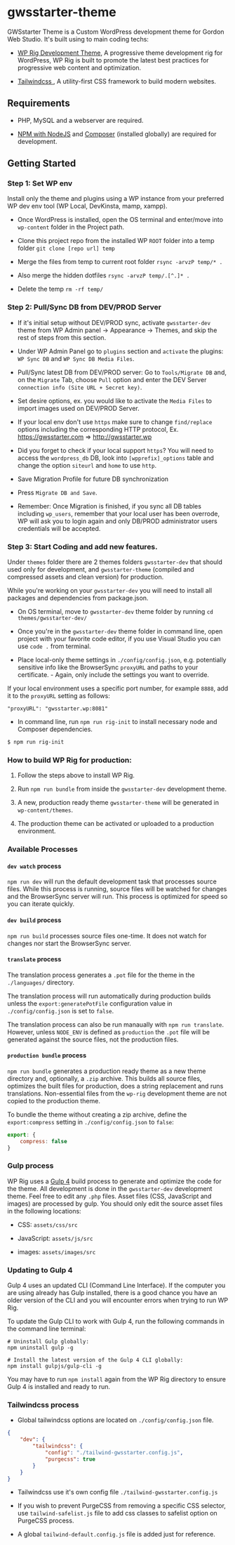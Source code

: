 # gwsstarter-theme

GWSstarter Theme is a Custom WordPress development theme for Gordon Web Studio.
It's built using to main coding techs:

- [WP Rig Development Theme](https://github.com/wprig/wprig/), A progressive theme development rig for WordPress, WP Rig is built to promote the latest best practices for progressive web content and optimization.

- [Tailwindcss ](https://tailwindcss.com/), A utility-first CSS framework to build modern websites.

## Requirements

- PHP, MySQL and a webserver are required.

- [NPM with NodeJS](https://nodejs.org/) and [Composer](https://getcomposer.org/) (installed globally) are required for development.

## Getting Started

### Step 1: Set WP env

Install only the theme and plugins using a WP instance from your preferred WP dev env tool (WP Local, DevKinsta, mamp, xampp).

- Once WordPress is installed, open the OS terminal and enter/move into `wp-content` folder in the Project path.

- Clone this project repo from the installed WP `ROOT` folder into a temp folder `git clone [repo url] temp`

- Merge the files from temp to current root folder `rsync -arvzP temp/* .`

- Also merge the hidden dotfiles `rsync -arvzP temp/.[^.]* .`

- Delete the temp `rm -rf temp/`

### Step 2: Pull/Sync DB from DEV/PROD Server

- If it's initial setup without DEV/PROD sync, activate `gwsstarter-dev` theme from WP Admin panel -> Appearance -> Themes, and skip the rest of steps from this section.

- Under WP Admin Panel go to `plugins` section and `activate` the plugins: `WP Sync DB` and `WP Sync DB Media Files`.

- Pull/Sync latest DB from DEV/PROD server: Go to `Tools/Migrate DB` and, on the `Migrate` Tab, choose `Pull` option and enter the DEV Server `connection info (Site URL + Secret key)`.

- Set desire options, ex. you would like to activate the `Media Files` to import images used on DEV/PROD Server.

- If your local env don't use `https` make sure to change `find/replace` options including the corresponding HTTP protocol, Ex. https://gwsstarter.com => http://gwsstarter.wp

- Did you forget to check if your local support `https`? You will need to access the `wordpress_db` DB, look into `[wpprefix]_options` table and change the option `siteurl` and `home` to use `http`.

- Save Migration Profile for future DB synchronization

- Press `Migrate DB and Save`.

- Remember: Once Migration is finished, if you sync all DB tables including `wp_users`, remember that your local user has been overrode, WP will ask you to login again and only DB/PROD administrator users credentials will be accepted.

### Step 3: Start Coding and add new features.

Under `themes` folder there are 2 themes folders `gwsstarter-dev` that should used only for development, and `gwsstarter-theme` (compiled and compressed assets and clean version) for production.

While you're working on your `gwsstarter-dev` you will need to install all packages and dependencies from package.json.

- On OS terminal, move to `gwsstarter-dev` theme folder by running `cd themes/gwsstarter-dev/`

- Once you're in the `gwsstarter-dev` theme folder in command line, open project with your favorite code editor, if you use Visual Studio you can use `code .` from terminal.

- Place local-only theme settings in `./config/config.json`, e.g. potentially sensitive info like the BrowserSync `proxyURL` and paths to your certificate. - Again, only include the settings you want to override.

If your local environment uses a specific port number, for example `8888`, add it to the `proxyURL` setting as follows:

```
"proxyURL": "gwsstarter.wp:8081"
```

- In command line, run `npm run rig-init` to install necessary node and Composer dependencies.

```bash
$ npm run rig-init
```

### How to build WP Rig for production:

1. Follow the steps above to install WP Rig.

2. Run `npm run bundle` from inside the `gwsstarter-dev` development theme.

3. A new, production ready theme `gwsstarter-theme` will be generated in `wp-content/themes`.

4. The production theme can be activated or uploaded to a production environment.

### Available Processes

#### `dev watch` process

`npm run dev` will run the default development task that processes source files. While this process is running, source files will be watched for changes and the BrowserSync server will run. This process is optimized for speed so you can iterate quickly.

#### `dev build` process

`npm run build` processes source files one-time. It does not watch for changes nor start the BrowserSync server.

#### `translate` process

The translation process generates a `.pot` file for the theme in the `./languages/` directory.

The translation process will run automatically during production builds unless the `export:generatePotFile` configuration value in `./config/config.json` is set to `false`.

The translation process can also be run manaually with `npm run translate`. However, unless `NODE_ENV` is defined as `production` the `.pot` file will be generated against the source files, not the production files.

#### `production bundle` process

`npm run bundle` generates a production ready theme as a new theme directory and, optionally, a `.zip` archive. This builds all source files, optimizes the built files for production, does a string replacement and runs translations. Non-essential files from the `wp-rig` development theme are not copied to the production theme.

To bundle the theme without creating a zip archive, define the `export:compress` setting in `./config/config.json` to `false`:

```javascript
export: {
	compress: false
}
```

### Gulp process

WP Rig uses a [Gulp 4](https://gulpjs.com/) build process to generate and optimize the code for the theme. All development is done in the `gwsstarter-dev` development theme. Feel free to edit any `.php` files. Asset files (CSS, JavaScript and images) are processed by gulp. You should only edit the source asset files in the following locations:

-   CSS: `assets/css/src`

-   JavaScript: `assets/js/src`

-   images: `assets/images/src`

### Updating to Gulp 4

Gulp 4 uses an updated CLI (Command Line Interface). If the computer you are using already has Gulp installed, there is a good chance you have an older version of the CLI and you will encounter errors when trying to run WP Rig.

To update the Gulp CLI to work with Gulp 4, run the following commands in the command line terminal:

```
# Uninstall Gulp globally:
npm uninstall gulp -g

# Install the latest version of the Gulp 4 CLI globally:
npm install gulpjs/gulp-cli -g
```

You may have to run `npm install` again from the WP Rig directory to ensure Gulp 4 is installed and ready to run.

### Tailwindcss process

- Global tailwindcss options are located on `./config/config.json` file.

```json
{
    "dev": {
        "tailwindcss": {
            "config": "./tailwind-gwsstarter.config.js",
            "purgecss": true
        }
    }
}
```

- Tailwindcss use it's own config file `./tailwind-gwsstarter.config.js`

- If you wish to prevent PurgeCSS from removing a specific CSS selector, use `tailwind-safelist.js` file to add css classes to safelist option on PurgeCSS process.

- A global `tailwind-default.config.js` file is added just for reference.
